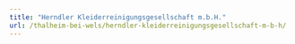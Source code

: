 ```yaml
---
title: "Herndler Kleiderreinigungsgesellschaft m.b.H."
url: /thalheim-bei-wels/herndler-kleiderreinigungsgesellschaft-m-b-h/
---
```

